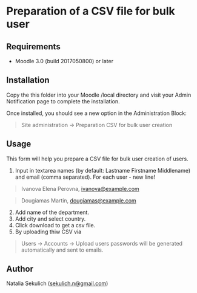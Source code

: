 Preparation of a CSV file for bulk user
==================================

Requirements
------------
- Moodle 3.0 (build 2017050800) or later

Installation
------------
Copy the this folder into your Moodle /local directory and visit your Admin Notification page to complete the installation.

Once installed, you should see a new option in the Administration Block:
> Site administration -> Preparation CSV for bulk user creation

Usage
-----
This form will help you prepare a CSV file for bulk user creation of users.
1. Input in textarea names (by default: Lastname Firstname Middlename) and email (comma separated). For each user - new line!
>Ivanova Elena Perovna, ivanova@example.com

>Dougiamas Martin, dougiamas@example.com
2. Add name of the department.
3. Add city and select country.
4. Click download to get a csv file.
5. By uploading thiw CSV via 
>Users -> Accounts -> Upload users 
passwords will be generated automatically and sent to emails.

Author
------
Natalia Sekulich (sekulich.n@gmail.com)
